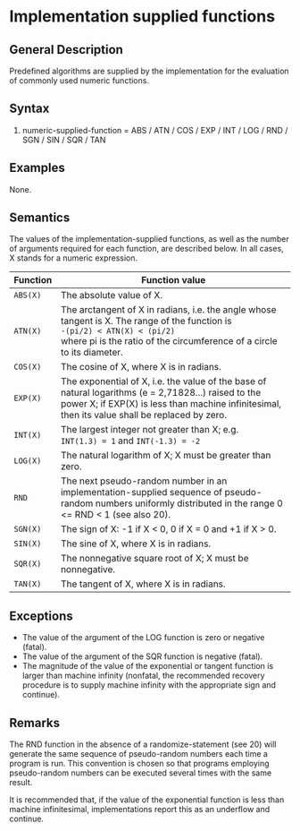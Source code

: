 # Implementation supplied functions
## General Description

Predefined algorithms are supplied by the implementation for the evaluation of commonly used numeric functions. 

## Syntax

  1. numeric-supplied-function = ABS / ATN / COS / EXP / INT / LOG / RND / SGN / SIN / SQR / TAN 

## Examples 

None. 

## Semantics 

The values of the implementation-supplied functions, as well as the number of arguments required for each function, are described below. In all cases, X stands for a numeric expression. 

| Function                 | Function value                                                                                                                                                                                             |
|--------------------------|------------------------------------------------------------------------------------------------------------------------------------------------------------------------------------------------------------|
| `ABS(X)`                 | The absolute value of X.                                                                                                                                                                                   |
| `ATN(X)`                 | The arctangent of X in radians, i.e. the angle whose tangent is X. The range of the function is<br>`-(pi/2) < ATN(X) < (pi/2)`<br>where pi is the ratio of the circumference of a circle to its diameter.  |
| `COS(X)`                 | The cosine of X, where X is in radians.                                                                                                                                                                    |
| `EXP(X)`                 | The exponential of X, i.e. the value of the base of natural logarithms (e = 2,71828...) raised to the power X; if EXP(X) is less than machine infinitesimal, then its value shall be replaced by zero.     |
| `INT(X)`                 | The largest integer not greater than X; e.g.<br>`INT(1.3) = 1` and `INT(-1.3) = -2`                                                                                                                        |
| `LOG(X)`                 | The natural logarithm of X; X must be greater than zero.                                                                                                                                                   |
| `RND`                    | The next pseudo-random number in an implementation-supplied sequence of pseudo-random numbers uniformly distributed in the range 0 <= RND < 1 (see also 20).                                               |
| `SGN(X)`                 | The sign of X: -1 if X < 0, 0 if X = 0 and +1 if X > 0.                                                                                                                                                    |
| `SIN(X)`                 | The sine of X, where X is in radians.                                                                                                                                                                      |
| `SQR(X)`                 | The nonnegative square root of X; X must be nonnegative.                                                                                                                                                   |
| `TAN(X)`                 | The tangent of X, where X is in radians.                                                                                                                                                                   |

## Exceptions

- The value of the argument of the LOG function is zero or negative (fatal).
- The value of the argument of the SQR function is negative (fatal).
- The magnitude of the value of the exponential or tangent function is larger than machine infinity (nonfatal, the recommended recovery procedure is to supply machine infinity with the appropriate sign and continue).

## Remarks 

The RND function in the absence of a randomize-statement (see 20) will generate the same sequence of pseudo-random numbers each time a program is run. This convention is chosen so that programs employing pseudo-random numbers can be executed several times with the same result. 

It is recommended that, if the value of the exponential function is less than machine infinitesimal, implementations report this as an underflow and continue.
